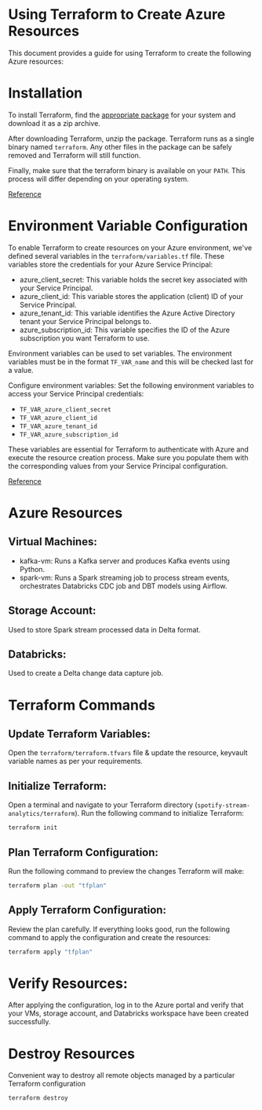 # Using Terraform to Create Azure Resources
This document provides a guide for using Terraform to create the following Azure resources:

# Installation
To install Terraform, find the [appropriate package](https://developer.hashicorp.com/terraform/install) for your system and download it as a zip archive.

After downloading Terraform, unzip the package. Terraform runs as a single binary named `terraform`. Any other files in the package can be safely removed and Terraform will still function.

Finally, make sure that the terraform binary is available on your `PATH`. This process will differ depending on your operating system.

[Reference](https://developer.hashicorp.com/terraform/tutorials/aws-get-started/install-cli)

# Environment Variable Configuration
To enable Terraform to create resources on your Azure environment, we've defined several variables in the `terraform/variables.tf` file. These variables store the credentials for your Azure Service Principal:

- azure_client_secret: This variable holds the secret key associated with your Service Principal.
- azure_client_id: This variable stores the application (client) ID of your Service Principal.
- azure_tenant_id: This variable identifies the Azure Active Directory tenant your Service Principal belongs to.
- azure_subscription_id: This variable specifies the ID of the Azure subscription you want Terraform to use.

Environment variables can be used to set variables. The environment variables must be in the format `TF_VAR_name` and this will be checked last for a value. 

Configure environment variables: Set the following environment variables to access your Service Principal credentials:

- `TF_VAR_azure_client_secret`
- `TF_VAR_azure_client_id`
- `TF_VAR_azure_tenant_id`
- `TF_VAR_azure_subscription_id`

These variables are essential for Terraform to authenticate with Azure and execute the resource creation process. Make sure you populate them with the corresponding values from your Service Principal configuration.

[Reference](https://developer.hashicorp.com/terraform/cli/config/environment-variables#tf_var_name)

# Azure Resources

## Virtual Machines:

- kafka-vm: Runs a Kafka server and produces Kafka events using Python.
- spark-vm: Runs a Spark streaming job to process stream events, orchestrates Databricks CDC job and DBT models using Airflow.

## Storage Account:

Used to store Spark stream processed data in Delta format.

## Databricks:

Used to create a Delta change data capture job.

# Terraform Commands

## Update Terraform Variables:

Open the `terraform/terraform.tfvars` file & update the resource, keyvault variable names as per your requirements.

## Initialize Terraform:
Open a terminal and navigate to your Terraform directory (`spotify-stream-analytics/terraform`). Run the following command to initialize Terraform:

```bash
terraform init
```

## Plan Terraform Configuration:
Run the following command to preview the changes Terraform will make:
```bash
terraform plan -out "tfplan"
```
## Apply Terraform Configuration:
Review the plan carefully. If everything looks good, run the following command to apply the configuration and create the resources:

```bash
terraform apply "tfplan"
```
# Verify Resources:
After applying the configuration, log in to the Azure portal and verify that your VMs, storage account, and Databricks workspace have been created successfully.


# Destroy Resources
Convenient way to destroy all remote objects managed by a particular Terraform configuration
```bash
terraform destroy
```